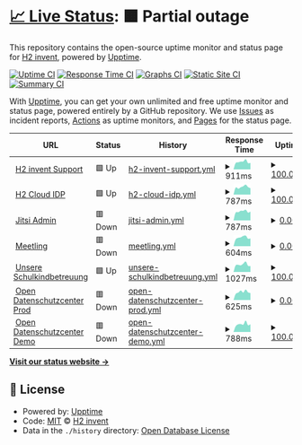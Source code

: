 # [📈 Live Status](https://h2-invent.github.io/status): <!--live status--> **🟧 Partial outage**

This repository contains the open-source uptime monitor and status page for [H2 invent](https://h2-invent.com), powered by [Upptime](https://github.com/upptime/upptime).

[![Uptime CI](https://github.com/h2-invent/status/workflows/Uptime%20CI/badge.svg)](https://github.com/h2-invent/status/actions?query=workflow%3A%22Uptime+CI%22)
[![Response Time CI](https://github.com/h2-invent/status/workflows/Response%20Time%20CI/badge.svg)](https://github.com/h2-invent/status/actions?query=workflow%3A%22Response+Time+CI%22)
[![Graphs CI](https://github.com/h2-invent/status/workflows/Graphs%20CI/badge.svg)](https://github.com/h2-invent/status/actions?query=workflow%3A%22Graphs+CI%22)
[![Static Site CI](https://github.com/h2-invent/status/workflows/Static%20Site%20CI/badge.svg)](https://github.com/h2-invent/status/actions?query=workflow%3A%22Static+Site+CI%22)
[![Summary CI](https://github.com/h2-invent/status/workflows/Summary%20CI/badge.svg)](https://github.com/h2-invent/status/actions?query=workflow%3A%22Summary+CI%22)

With [Upptime](https://upptime.js.org), you can get your own unlimited and free uptime monitor and status page, powered entirely by a GitHub repository. We use [Issues](https://github.com/h2-invent/status/issues) as incident reports, [Actions](https://github.com/h2-invent/status/actions) as uptime monitors, and [Pages](https://h2-invent.github.io/status) for the status page.

<!--start: status pages-->
<!-- This summary is generated by Upptime (https://github.com/upptime/upptime) -->
<!-- Do not edit this manually, your changes will be overwritten -->
<!-- prettier-ignore -->
| URL | Status | History | Response Time | Uptime |
| --- | ------ | ------- | ------------- | ------ |
| <img alt="" src="https://icons.duckduckgo.com/ip3/supportchat.h2-invent.com.ico" height="13"> [H2 invent Support](https://supportchat.h2-invent.com) | 🟩 Up | [h2-invent-support.yml](https://github.com/H2-invent/status/commits/HEAD/history/h2-invent-support.yml) | <details><summary><img alt="Response time graph" src="./graphs/h2-invent-support/response-time-week.png" height="20"> 911ms</summary><br><a href="https://h2-invent.github.io/status/history/h2-invent-support"><img alt="Response time 912" src="https://img.shields.io/endpoint?url=https%3A%2F%2Fraw.githubusercontent.com%2FH2-invent%2Fstatus%2FHEAD%2Fapi%2Fh2-invent-support%2Fresponse-time.json"></a><br><a href="https://h2-invent.github.io/status/history/h2-invent-support"><img alt="24-hour response time 789" src="https://img.shields.io/endpoint?url=https%3A%2F%2Fraw.githubusercontent.com%2FH2-invent%2Fstatus%2FHEAD%2Fapi%2Fh2-invent-support%2Fresponse-time-day.json"></a><br><a href="https://h2-invent.github.io/status/history/h2-invent-support"><img alt="7-day response time 911" src="https://img.shields.io/endpoint?url=https%3A%2F%2Fraw.githubusercontent.com%2FH2-invent%2Fstatus%2FHEAD%2Fapi%2Fh2-invent-support%2Fresponse-time-week.json"></a><br><a href="https://h2-invent.github.io/status/history/h2-invent-support"><img alt="30-day response time 965" src="https://img.shields.io/endpoint?url=https%3A%2F%2Fraw.githubusercontent.com%2FH2-invent%2Fstatus%2FHEAD%2Fapi%2Fh2-invent-support%2Fresponse-time-month.json"></a><br><a href="https://h2-invent.github.io/status/history/h2-invent-support"><img alt="1-year response time 928" src="https://img.shields.io/endpoint?url=https%3A%2F%2Fraw.githubusercontent.com%2FH2-invent%2Fstatus%2FHEAD%2Fapi%2Fh2-invent-support%2Fresponse-time-year.json"></a></details> | <details><summary><a href="https://h2-invent.github.io/status/history/h2-invent-support">100.00%</a></summary><a href="https://h2-invent.github.io/status/history/h2-invent-support"><img alt="All-time uptime 99.89%" src="https://img.shields.io/endpoint?url=https%3A%2F%2Fraw.githubusercontent.com%2FH2-invent%2Fstatus%2FHEAD%2Fapi%2Fh2-invent-support%2Fuptime.json"></a><br><a href="https://h2-invent.github.io/status/history/h2-invent-support"><img alt="24-hour uptime 100.00%" src="https://img.shields.io/endpoint?url=https%3A%2F%2Fraw.githubusercontent.com%2FH2-invent%2Fstatus%2FHEAD%2Fapi%2Fh2-invent-support%2Fuptime-day.json"></a><br><a href="https://h2-invent.github.io/status/history/h2-invent-support"><img alt="7-day uptime 100.00%" src="https://img.shields.io/endpoint?url=https%3A%2F%2Fraw.githubusercontent.com%2FH2-invent%2Fstatus%2FHEAD%2Fapi%2Fh2-invent-support%2Fuptime-week.json"></a><br><a href="https://h2-invent.github.io/status/history/h2-invent-support"><img alt="30-day uptime 100.00%" src="https://img.shields.io/endpoint?url=https%3A%2F%2Fraw.githubusercontent.com%2FH2-invent%2Fstatus%2FHEAD%2Fapi%2Fh2-invent-support%2Fuptime-month.json"></a><br><a href="https://h2-invent.github.io/status/history/h2-invent-support"><img alt="1-year uptime 99.87%" src="https://img.shields.io/endpoint?url=https%3A%2F%2Fraw.githubusercontent.com%2FH2-invent%2Fstatus%2FHEAD%2Fapi%2Fh2-invent-support%2Fuptime-year.json"></a></details>
| <img alt="" src="https://sso.h2-invent.com/resources/xtog3/login/h2_invent_4.0/img/favicon.ico" height="13"> [H2 Cloud IDP](https://sso.h2-invent.com/resources/xtog3/login/h2_invent_4.0/img/favicon.ico) | 🟩 Up | [h2-cloud-idp.yml](https://github.com/H2-invent/status/commits/HEAD/history/h2-cloud-idp.yml) | <details><summary><img alt="Response time graph" src="./graphs/h2-cloud-idp/response-time-week.png" height="20"> 787ms</summary><br><a href="https://h2-invent.github.io/status/history/h2-cloud-idp"><img alt="Response time 833" src="https://img.shields.io/endpoint?url=https%3A%2F%2Fraw.githubusercontent.com%2FH2-invent%2Fstatus%2FHEAD%2Fapi%2Fh2-cloud-idp%2Fresponse-time.json"></a><br><a href="https://h2-invent.github.io/status/history/h2-cloud-idp"><img alt="24-hour response time 666" src="https://img.shields.io/endpoint?url=https%3A%2F%2Fraw.githubusercontent.com%2FH2-invent%2Fstatus%2FHEAD%2Fapi%2Fh2-cloud-idp%2Fresponse-time-day.json"></a><br><a href="https://h2-invent.github.io/status/history/h2-cloud-idp"><img alt="7-day response time 787" src="https://img.shields.io/endpoint?url=https%3A%2F%2Fraw.githubusercontent.com%2FH2-invent%2Fstatus%2FHEAD%2Fapi%2Fh2-cloud-idp%2Fresponse-time-week.json"></a><br><a href="https://h2-invent.github.io/status/history/h2-cloud-idp"><img alt="30-day response time 926" src="https://img.shields.io/endpoint?url=https%3A%2F%2Fraw.githubusercontent.com%2FH2-invent%2Fstatus%2FHEAD%2Fapi%2Fh2-cloud-idp%2Fresponse-time-month.json"></a><br><a href="https://h2-invent.github.io/status/history/h2-cloud-idp"><img alt="1-year response time 855" src="https://img.shields.io/endpoint?url=https%3A%2F%2Fraw.githubusercontent.com%2FH2-invent%2Fstatus%2FHEAD%2Fapi%2Fh2-cloud-idp%2Fresponse-time-year.json"></a></details> | <details><summary><a href="https://h2-invent.github.io/status/history/h2-cloud-idp">100.00%</a></summary><a href="https://h2-invent.github.io/status/history/h2-cloud-idp"><img alt="All-time uptime 60.32%" src="https://img.shields.io/endpoint?url=https%3A%2F%2Fraw.githubusercontent.com%2FH2-invent%2Fstatus%2FHEAD%2Fapi%2Fh2-cloud-idp%2Fuptime.json"></a><br><a href="https://h2-invent.github.io/status/history/h2-cloud-idp"><img alt="24-hour uptime 100.00%" src="https://img.shields.io/endpoint?url=https%3A%2F%2Fraw.githubusercontent.com%2FH2-invent%2Fstatus%2FHEAD%2Fapi%2Fh2-cloud-idp%2Fuptime-day.json"></a><br><a href="https://h2-invent.github.io/status/history/h2-cloud-idp"><img alt="7-day uptime 100.00%" src="https://img.shields.io/endpoint?url=https%3A%2F%2Fraw.githubusercontent.com%2FH2-invent%2Fstatus%2FHEAD%2Fapi%2Fh2-cloud-idp%2Fuptime-week.json"></a><br><a href="https://h2-invent.github.io/status/history/h2-cloud-idp"><img alt="30-day uptime 100.00%" src="https://img.shields.io/endpoint?url=https%3A%2F%2Fraw.githubusercontent.com%2FH2-invent%2Fstatus%2FHEAD%2Fapi%2Fh2-cloud-idp%2Fuptime-month.json"></a><br><a href="https://h2-invent.github.io/status/history/h2-cloud-idp"><img alt="1-year uptime 63.24%" src="https://img.shields.io/endpoint?url=https%3A%2F%2Fraw.githubusercontent.com%2FH2-invent%2Fstatus%2FHEAD%2Fapi%2Fh2-cloud-idp%2Fuptime-year.json"></a></details>
| <img alt="" src="https://icons.duckduckgo.com/ip3/app.jitsi-admin.de.ico" height="13"> [Jitsi Admin](https://app.jitsi-admin.de/health/check) | 🟥 Down | [jitsi-admin.yml](https://github.com/H2-invent/status/commits/HEAD/history/jitsi-admin.yml) | <details><summary><img alt="Response time graph" src="./graphs/jitsi-admin/response-time-week.png" height="20"> 787ms</summary><br><a href="https://h2-invent.github.io/status/history/jitsi-admin"><img alt="Response time 1236" src="https://img.shields.io/endpoint?url=https%3A%2F%2Fraw.githubusercontent.com%2FH2-invent%2Fstatus%2FHEAD%2Fapi%2Fjitsi-admin%2Fresponse-time.json"></a><br><a href="https://h2-invent.github.io/status/history/jitsi-admin"><img alt="24-hour response time 772" src="https://img.shields.io/endpoint?url=https%3A%2F%2Fraw.githubusercontent.com%2FH2-invent%2Fstatus%2FHEAD%2Fapi%2Fjitsi-admin%2Fresponse-time-day.json"></a><br><a href="https://h2-invent.github.io/status/history/jitsi-admin"><img alt="7-day response time 787" src="https://img.shields.io/endpoint?url=https%3A%2F%2Fraw.githubusercontent.com%2FH2-invent%2Fstatus%2FHEAD%2Fapi%2Fjitsi-admin%2Fresponse-time-week.json"></a><br><a href="https://h2-invent.github.io/status/history/jitsi-admin"><img alt="30-day response time 895" src="https://img.shields.io/endpoint?url=https%3A%2F%2Fraw.githubusercontent.com%2FH2-invent%2Fstatus%2FHEAD%2Fapi%2Fjitsi-admin%2Fresponse-time-month.json"></a><br><a href="https://h2-invent.github.io/status/history/jitsi-admin"><img alt="1-year response time 1362" src="https://img.shields.io/endpoint?url=https%3A%2F%2Fraw.githubusercontent.com%2FH2-invent%2Fstatus%2FHEAD%2Fapi%2Fjitsi-admin%2Fresponse-time-year.json"></a></details> | <details><summary><a href="https://h2-invent.github.io/status/history/jitsi-admin">0.00%</a></summary><a href="https://h2-invent.github.io/status/history/jitsi-admin"><img alt="All-time uptime 86.58%" src="https://img.shields.io/endpoint?url=https%3A%2F%2Fraw.githubusercontent.com%2FH2-invent%2Fstatus%2FHEAD%2Fapi%2Fjitsi-admin%2Fuptime.json"></a><br><a href="https://h2-invent.github.io/status/history/jitsi-admin"><img alt="24-hour uptime 0.00%" src="https://img.shields.io/endpoint?url=https%3A%2F%2Fraw.githubusercontent.com%2FH2-invent%2Fstatus%2FHEAD%2Fapi%2Fjitsi-admin%2Fuptime-day.json"></a><br><a href="https://h2-invent.github.io/status/history/jitsi-admin"><img alt="7-day uptime 0.00%" src="https://img.shields.io/endpoint?url=https%3A%2F%2Fraw.githubusercontent.com%2FH2-invent%2Fstatus%2FHEAD%2Fapi%2Fjitsi-admin%2Fuptime-week.json"></a><br><a href="https://h2-invent.github.io/status/history/jitsi-admin"><img alt="30-day uptime 0.00%" src="https://img.shields.io/endpoint?url=https%3A%2F%2Fraw.githubusercontent.com%2FH2-invent%2Fstatus%2FHEAD%2Fapi%2Fjitsi-admin%2Fuptime-month.json"></a><br><a href="https://h2-invent.github.io/status/history/jitsi-admin"><img alt="1-year uptime 75.03%" src="https://img.shields.io/endpoint?url=https%3A%2F%2Fraw.githubusercontent.com%2FH2-invent%2Fstatus%2FHEAD%2Fapi%2Fjitsi-admin%2Fuptime-year.json"></a></details>
| <img alt="" src="https://meetling.de/media/meetling-favicon.ico" height="13"> [Meetling](https://app.meetling.de/health/check) | 🟥 Down | [meetling.yml](https://github.com/H2-invent/status/commits/HEAD/history/meetling.yml) | <details><summary><img alt="Response time graph" src="./graphs/meetling/response-time-week.png" height="20"> 604ms</summary><br><a href="https://h2-invent.github.io/status/history/meetling"><img alt="Response time 719" src="https://img.shields.io/endpoint?url=https%3A%2F%2Fraw.githubusercontent.com%2FH2-invent%2Fstatus%2FHEAD%2Fapi%2Fmeetling%2Fresponse-time.json"></a><br><a href="https://h2-invent.github.io/status/history/meetling"><img alt="24-hour response time 541" src="https://img.shields.io/endpoint?url=https%3A%2F%2Fraw.githubusercontent.com%2FH2-invent%2Fstatus%2FHEAD%2Fapi%2Fmeetling%2Fresponse-time-day.json"></a><br><a href="https://h2-invent.github.io/status/history/meetling"><img alt="7-day response time 604" src="https://img.shields.io/endpoint?url=https%3A%2F%2Fraw.githubusercontent.com%2FH2-invent%2Fstatus%2FHEAD%2Fapi%2Fmeetling%2Fresponse-time-week.json"></a><br><a href="https://h2-invent.github.io/status/history/meetling"><img alt="30-day response time 652" src="https://img.shields.io/endpoint?url=https%3A%2F%2Fraw.githubusercontent.com%2FH2-invent%2Fstatus%2FHEAD%2Fapi%2Fmeetling%2Fresponse-time-month.json"></a><br><a href="https://h2-invent.github.io/status/history/meetling"><img alt="1-year response time 695" src="https://img.shields.io/endpoint?url=https%3A%2F%2Fraw.githubusercontent.com%2FH2-invent%2Fstatus%2FHEAD%2Fapi%2Fmeetling%2Fresponse-time-year.json"></a></details> | <details><summary><a href="https://h2-invent.github.io/status/history/meetling">0.00%</a></summary><a href="https://h2-invent.github.io/status/history/meetling"><img alt="All-time uptime 86.67%" src="https://img.shields.io/endpoint?url=https%3A%2F%2Fraw.githubusercontent.com%2FH2-invent%2Fstatus%2FHEAD%2Fapi%2Fmeetling%2Fuptime.json"></a><br><a href="https://h2-invent.github.io/status/history/meetling"><img alt="24-hour uptime 0.00%" src="https://img.shields.io/endpoint?url=https%3A%2F%2Fraw.githubusercontent.com%2FH2-invent%2Fstatus%2FHEAD%2Fapi%2Fmeetling%2Fuptime-day.json"></a><br><a href="https://h2-invent.github.io/status/history/meetling"><img alt="7-day uptime 0.00%" src="https://img.shields.io/endpoint?url=https%3A%2F%2Fraw.githubusercontent.com%2FH2-invent%2Fstatus%2FHEAD%2Fapi%2Fmeetling%2Fuptime-week.json"></a><br><a href="https://h2-invent.github.io/status/history/meetling"><img alt="30-day uptime 0.00%" src="https://img.shields.io/endpoint?url=https%3A%2F%2Fraw.githubusercontent.com%2FH2-invent%2Fstatus%2FHEAD%2Fapi%2Fmeetling%2Fuptime-month.json"></a><br><a href="https://h2-invent.github.io/status/history/meetling"><img alt="1-year uptime 75.22%" src="https://img.shields.io/endpoint?url=https%3A%2F%2Fraw.githubusercontent.com%2FH2-invent%2Fstatus%2FHEAD%2Fapi%2Fmeetling%2Fuptime-year.json"></a></details>
| <img alt="" src="https://icons.duckduckgo.com/ip3/app.unsere-schulkindbetreuung.de.ico" height="13"> [Unsere Schulkindbetreuung](https://app.unsere-schulkindbetreuung.de) | 🟩 Up | [unsere-schulkindbetreuung.yml](https://github.com/H2-invent/status/commits/HEAD/history/unsere-schulkindbetreuung.yml) | <details><summary><img alt="Response time graph" src="./graphs/unsere-schulkindbetreuung/response-time-week.png" height="20"> 1027ms</summary><br><a href="https://h2-invent.github.io/status/history/unsere-schulkindbetreuung"><img alt="Response time 868" src="https://img.shields.io/endpoint?url=https%3A%2F%2Fraw.githubusercontent.com%2FH2-invent%2Fstatus%2FHEAD%2Fapi%2Funsere-schulkindbetreuung%2Fresponse-time.json"></a><br><a href="https://h2-invent.github.io/status/history/unsere-schulkindbetreuung"><img alt="24-hour response time 820" src="https://img.shields.io/endpoint?url=https%3A%2F%2Fraw.githubusercontent.com%2FH2-invent%2Fstatus%2FHEAD%2Fapi%2Funsere-schulkindbetreuung%2Fresponse-time-day.json"></a><br><a href="https://h2-invent.github.io/status/history/unsere-schulkindbetreuung"><img alt="7-day response time 1027" src="https://img.shields.io/endpoint?url=https%3A%2F%2Fraw.githubusercontent.com%2FH2-invent%2Fstatus%2FHEAD%2Fapi%2Funsere-schulkindbetreuung%2Fresponse-time-week.json"></a><br><a href="https://h2-invent.github.io/status/history/unsere-schulkindbetreuung"><img alt="30-day response time 1013" src="https://img.shields.io/endpoint?url=https%3A%2F%2Fraw.githubusercontent.com%2FH2-invent%2Fstatus%2FHEAD%2Fapi%2Funsere-schulkindbetreuung%2Fresponse-time-month.json"></a><br><a href="https://h2-invent.github.io/status/history/unsere-schulkindbetreuung"><img alt="1-year response time 870" src="https://img.shields.io/endpoint?url=https%3A%2F%2Fraw.githubusercontent.com%2FH2-invent%2Fstatus%2FHEAD%2Fapi%2Funsere-schulkindbetreuung%2Fresponse-time-year.json"></a></details> | <details><summary><a href="https://h2-invent.github.io/status/history/unsere-schulkindbetreuung">100.00%</a></summary><a href="https://h2-invent.github.io/status/history/unsere-schulkindbetreuung"><img alt="All-time uptime 99.88%" src="https://img.shields.io/endpoint?url=https%3A%2F%2Fraw.githubusercontent.com%2FH2-invent%2Fstatus%2FHEAD%2Fapi%2Funsere-schulkindbetreuung%2Fuptime.json"></a><br><a href="https://h2-invent.github.io/status/history/unsere-schulkindbetreuung"><img alt="24-hour uptime 100.00%" src="https://img.shields.io/endpoint?url=https%3A%2F%2Fraw.githubusercontent.com%2FH2-invent%2Fstatus%2FHEAD%2Fapi%2Funsere-schulkindbetreuung%2Fuptime-day.json"></a><br><a href="https://h2-invent.github.io/status/history/unsere-schulkindbetreuung"><img alt="7-day uptime 100.00%" src="https://img.shields.io/endpoint?url=https%3A%2F%2Fraw.githubusercontent.com%2FH2-invent%2Fstatus%2FHEAD%2Fapi%2Funsere-schulkindbetreuung%2Fuptime-week.json"></a><br><a href="https://h2-invent.github.io/status/history/unsere-schulkindbetreuung"><img alt="30-day uptime 100.00%" src="https://img.shields.io/endpoint?url=https%3A%2F%2Fraw.githubusercontent.com%2FH2-invent%2Fstatus%2FHEAD%2Fapi%2Funsere-schulkindbetreuung%2Fuptime-month.json"></a><br><a href="https://h2-invent.github.io/status/history/unsere-schulkindbetreuung"><img alt="1-year uptime 99.77%" src="https://img.shields.io/endpoint?url=https%3A%2F%2Fraw.githubusercontent.com%2FH2-invent%2Fstatus%2FHEAD%2Fapi%2Funsere-schulkindbetreuung%2Fuptime-year.json"></a></details>
| <img alt="" src="https://icons.duckduckgo.com/ip3/app.open-datenschutzcenter.de.ico" height="13"> [Open Datenschutzcenter Prod](https://app.open-datenschutzcenter.de/health/check) | 🟥 Down | [open-datenschutzcenter-prod.yml](https://github.com/H2-invent/status/commits/HEAD/history/open-datenschutzcenter-prod.yml) | <details><summary><img alt="Response time graph" src="./graphs/open-datenschutzcenter-prod/response-time-week.png" height="20"> 625ms</summary><br><a href="https://h2-invent.github.io/status/history/open-datenschutzcenter-prod"><img alt="Response time 658" src="https://img.shields.io/endpoint?url=https%3A%2F%2Fraw.githubusercontent.com%2FH2-invent%2Fstatus%2FHEAD%2Fapi%2Fopen-datenschutzcenter-prod%2Fresponse-time.json"></a><br><a href="https://h2-invent.github.io/status/history/open-datenschutzcenter-prod"><img alt="24-hour response time 541" src="https://img.shields.io/endpoint?url=https%3A%2F%2Fraw.githubusercontent.com%2FH2-invent%2Fstatus%2FHEAD%2Fapi%2Fopen-datenschutzcenter-prod%2Fresponse-time-day.json"></a><br><a href="https://h2-invent.github.io/status/history/open-datenschutzcenter-prod"><img alt="7-day response time 625" src="https://img.shields.io/endpoint?url=https%3A%2F%2Fraw.githubusercontent.com%2FH2-invent%2Fstatus%2FHEAD%2Fapi%2Fopen-datenschutzcenter-prod%2Fresponse-time-week.json"></a><br><a href="https://h2-invent.github.io/status/history/open-datenschutzcenter-prod"><img alt="30-day response time 675" src="https://img.shields.io/endpoint?url=https%3A%2F%2Fraw.githubusercontent.com%2FH2-invent%2Fstatus%2FHEAD%2Fapi%2Fopen-datenschutzcenter-prod%2Fresponse-time-month.json"></a><br><a href="https://h2-invent.github.io/status/history/open-datenschutzcenter-prod"><img alt="1-year response time 662" src="https://img.shields.io/endpoint?url=https%3A%2F%2Fraw.githubusercontent.com%2FH2-invent%2Fstatus%2FHEAD%2Fapi%2Fopen-datenschutzcenter-prod%2Fresponse-time-year.json"></a></details> | <details><summary><a href="https://h2-invent.github.io/status/history/open-datenschutzcenter-prod">0.00%</a></summary><a href="https://h2-invent.github.io/status/history/open-datenschutzcenter-prod"><img alt="All-time uptime 86.64%" src="https://img.shields.io/endpoint?url=https%3A%2F%2Fraw.githubusercontent.com%2FH2-invent%2Fstatus%2FHEAD%2Fapi%2Fopen-datenschutzcenter-prod%2Fuptime.json"></a><br><a href="https://h2-invent.github.io/status/history/open-datenschutzcenter-prod"><img alt="24-hour uptime 0.00%" src="https://img.shields.io/endpoint?url=https%3A%2F%2Fraw.githubusercontent.com%2FH2-invent%2Fstatus%2FHEAD%2Fapi%2Fopen-datenschutzcenter-prod%2Fuptime-day.json"></a><br><a href="https://h2-invent.github.io/status/history/open-datenschutzcenter-prod"><img alt="7-day uptime 0.00%" src="https://img.shields.io/endpoint?url=https%3A%2F%2Fraw.githubusercontent.com%2FH2-invent%2Fstatus%2FHEAD%2Fapi%2Fopen-datenschutzcenter-prod%2Fuptime-week.json"></a><br><a href="https://h2-invent.github.io/status/history/open-datenschutzcenter-prod"><img alt="30-day uptime 0.00%" src="https://img.shields.io/endpoint?url=https%3A%2F%2Fraw.githubusercontent.com%2FH2-invent%2Fstatus%2FHEAD%2Fapi%2Fopen-datenschutzcenter-prod%2Fuptime-month.json"></a><br><a href="https://h2-invent.github.io/status/history/open-datenschutzcenter-prod"><img alt="1-year uptime 75.21%" src="https://img.shields.io/endpoint?url=https%3A%2F%2Fraw.githubusercontent.com%2FH2-invent%2Fstatus%2FHEAD%2Fapi%2Fopen-datenschutzcenter-prod%2Fuptime-year.json"></a></details>
| <img alt="" src="https://icons.duckduckgo.com/ip3/demo.open-datenschutzcenter.de.ico" height="13"> [Open Datenschutzcenter Demo](https://demo.open-datenschutzcenter.de/health/check) | 🟥 Down | [open-datenschutzcenter-demo.yml](https://github.com/H2-invent/status/commits/HEAD/history/open-datenschutzcenter-demo.yml) | <details><summary><img alt="Response time graph" src="./graphs/open-datenschutzcenter-demo/response-time-week.png" height="20"> 788ms</summary><br><a href="https://h2-invent.github.io/status/history/open-datenschutzcenter-demo"><img alt="Response time 886" src="https://img.shields.io/endpoint?url=https%3A%2F%2Fraw.githubusercontent.com%2FH2-invent%2Fstatus%2FHEAD%2Fapi%2Fopen-datenschutzcenter-demo%2Fresponse-time.json"></a><br><a href="https://h2-invent.github.io/status/history/open-datenschutzcenter-demo"><img alt="24-hour response time 691" src="https://img.shields.io/endpoint?url=https%3A%2F%2Fraw.githubusercontent.com%2FH2-invent%2Fstatus%2FHEAD%2Fapi%2Fopen-datenschutzcenter-demo%2Fresponse-time-day.json"></a><br><a href="https://h2-invent.github.io/status/history/open-datenschutzcenter-demo"><img alt="7-day response time 788" src="https://img.shields.io/endpoint?url=https%3A%2F%2Fraw.githubusercontent.com%2FH2-invent%2Fstatus%2FHEAD%2Fapi%2Fopen-datenschutzcenter-demo%2Fresponse-time-week.json"></a><br><a href="https://h2-invent.github.io/status/history/open-datenschutzcenter-demo"><img alt="30-day response time 970" src="https://img.shields.io/endpoint?url=https%3A%2F%2Fraw.githubusercontent.com%2FH2-invent%2Fstatus%2FHEAD%2Fapi%2Fopen-datenschutzcenter-demo%2Fresponse-time-month.json"></a><br><a href="https://h2-invent.github.io/status/history/open-datenschutzcenter-demo"><img alt="1-year response time 911" src="https://img.shields.io/endpoint?url=https%3A%2F%2Fraw.githubusercontent.com%2FH2-invent%2Fstatus%2FHEAD%2Fapi%2Fopen-datenschutzcenter-demo%2Fresponse-time-year.json"></a></details> | <details><summary><a href="https://h2-invent.github.io/status/history/open-datenschutzcenter-demo">100.00%</a></summary><a href="https://h2-invent.github.io/status/history/open-datenschutzcenter-demo"><img alt="All-time uptime 99.94%" src="https://img.shields.io/endpoint?url=https%3A%2F%2Fraw.githubusercontent.com%2FH2-invent%2Fstatus%2FHEAD%2Fapi%2Fopen-datenschutzcenter-demo%2Fuptime.json"></a><br><a href="https://h2-invent.github.io/status/history/open-datenschutzcenter-demo"><img alt="24-hour uptime 99.98%" src="https://img.shields.io/endpoint?url=https%3A%2F%2Fraw.githubusercontent.com%2FH2-invent%2Fstatus%2FHEAD%2Fapi%2Fopen-datenschutzcenter-demo%2Fuptime-day.json"></a><br><a href="https://h2-invent.github.io/status/history/open-datenschutzcenter-demo"><img alt="7-day uptime 100.00%" src="https://img.shields.io/endpoint?url=https%3A%2F%2Fraw.githubusercontent.com%2FH2-invent%2Fstatus%2FHEAD%2Fapi%2Fopen-datenschutzcenter-demo%2Fuptime-week.json"></a><br><a href="https://h2-invent.github.io/status/history/open-datenschutzcenter-demo"><img alt="30-day uptime 99.78%" src="https://img.shields.io/endpoint?url=https%3A%2F%2Fraw.githubusercontent.com%2FH2-invent%2Fstatus%2FHEAD%2Fapi%2Fopen-datenschutzcenter-demo%2Fuptime-month.json"></a><br><a href="https://h2-invent.github.io/status/history/open-datenschutzcenter-demo"><img alt="1-year uptime 99.92%" src="https://img.shields.io/endpoint?url=https%3A%2F%2Fraw.githubusercontent.com%2FH2-invent%2Fstatus%2FHEAD%2Fapi%2Fopen-datenschutzcenter-demo%2Fuptime-year.json"></a></details>

<!--end: status pages-->

[**Visit our status website →**](https://h2-invent.github.io/status)

## 📄 License

- Powered by: [Upptime](https://github.com/upptime/upptime)
- Code: [MIT](./LICENSE) © [H2 invent](https://h2-invent.com)
- Data in the `./history` directory: [Open Database License](https://opendatacommons.org/licenses/odbl/1-0/)
